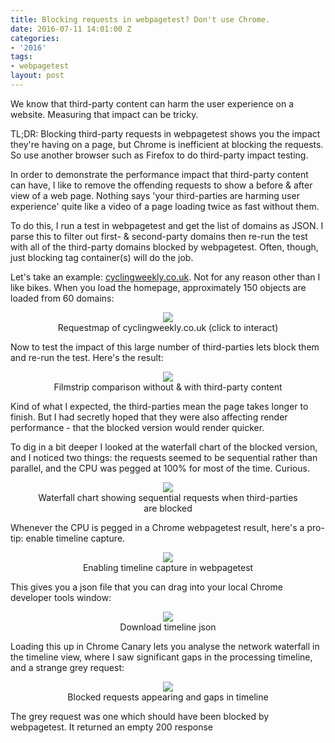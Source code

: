 ```yaml
---
title: Blocking requests in webpagetest? Don't use Chrome.
date: 2016-07-11 14:01:00 Z
categories:
- '2016'
tags:
- webpagetest
layout: post
---
```


We know that third-party content can harm the user experience on a website. Measuring that impact can be tricky.

TL;DR: Blocking third-party requests in webpagetest shows you the impact they're having on a page, but Chrome is inefficient at blocking the requests. So use another browser such as Firefox to do third-party impact testing.

In order to demonstrate the performance impact that third-party content can have, I like to remove the offending requests to show a before & after view of a web page. Nothing says 'your third-parties are harming user experience' quite like a video of a page loading twice as fast without them.

To do this, I run a test in webpagetest and get the list of domains as JSON. I parse this to filter out first- & second-party domains then re-run the test with all of the third-party domains blocked by webpagetest. Often, though, just blocking tag container(s) will do the job.

Let's take an example: [cyclingweekly.co.uk](http://www.cyclingweekly.co.uk/). Not for any reason other than I like bikes. When you load the homepage, approximately 150 objects are loaded from 60 domains:

<figure align="center">
<a href="http://requestmap.webperf.tools/render/160712_4N_b3f4e12bc1e1f5058c769a029ff52616">
<img style="max-width:80%;" src="/uploads/cyclingweekly_requestmap.png"/>
</a>
<figcaption>Requestmap of cyclingweekly.co.uk (click to interact)</figcaption>
</figure>

Now to test the impact of this large number of third-parties lets block them and re-run the test. Here's the result:
<figure align="center">
<img style="max-width:80%;" src="/uploads/cyclingweekly_chrome_blocked.jpg"/>
<figcaption>Filmstrip comparison without & with third-party content</figcaption>
</figure>

Kind of what I expected, the third-parties mean the page takes longer to finish. But I had secretly hoped that they were also affecting render performance - that the blocked version would render quicker.

To dig in a bit deeper I looked at the waterfall chart of the blocked version, and I noticed two things: the requests seemed to be sequential rather than parallel, and the CPU was pegged at 100% for most of the time. Curious.
<figure align="center">
<img style="max-width:80%;" src="/uploads/cyclingweekly_waterfall.png"/>
<figcaption>Waterfall chart showing sequential requests when third-parties are blocked</figcaption>
</figure>

Whenever the CPU is pegged in a Chrome webpagetest result, here's a pro-tip: enable timeline capture. 
<figure align="center">
<img style="max-width:80%;" src="/uploads/cyclingweekly_devtoolscapture.png"/>
<figcaption>Enabling timeline capture in webpagetest</figcaption>
</figure>

This gives you a json file that you can drag into your local Chrome developer tools window:
<figure align="center">
<img style="max-width:80%;" src="/uploads/cyclingweekly_timelinelink.png"/>
<figcaption>Download timeline json</figcaption>
</figure>

Loading this up in Chrome Canary lets you analyse the network waterfall in the timeline view, where I saw significant gaps in the processing timeline, and a strange grey request:
<figure align="center">
<img style="max-width:80%;" src="/uploads/cyclingweekly_timeline_gaps.png"/>
<figcaption>Blocked requests appearing and gaps in timeline</figcaption>
</figure>

The grey request was one which should have been blocked by webpagetest. It returned an empty 200 response
